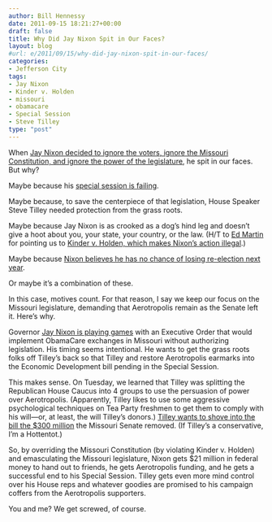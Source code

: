 ```yaml
---
author: Bill Hennessy
date: 2011-09-15 18:21:27+00:00
draft: false
title: Why Did Jay Nixon Spit in Our Faces?
layout: blog
#url: e/2011/09/15/why-did-jay-nixon-spit-in-our-faces/
categories:
- Jefferson City
tags:
- Jay Nixon
- Kinder v. Holden
- missouri
- obamacare
- Special Session
- Steve Tilley
type: "post"
---
```


When [Jay Nixon decided to ignore the voters, ignore the Missouri Constitution, and ignore the power of the legislature](https://rebootcongress.blogspot.com/2011/09/gov-jay-nixon-runs-on-obamacare-in-2012.html), he spit in our faces. But why?

Maybe because his [special session is failing](https://www.kansascity.com/2011/09/14/3143184/frustration-mounts-as-missouri.html). 

Maybe because, to save the centerpiece of that legislation, House Speaker Steve Tilley needed protection from the grass roots. 

Maybe because Jay Nixon is as crooked as a dog’s hind leg and doesn’t give a hoot about you, your state, your country, or the law. (H/T to [Ed Martin](https://edmartinforcongress.com/) for pointing us to [Kinder v. Holden, which makes Nixon’s action illegal](https://caselaw.findlaw.com/mo-court-of-appeals/1338439.html).)

Maybe because [Nixon believes he has no chance of losing re-election next year](https://www.publicpolicypolling.com/main/2011/09/nixon-up-big-on-kinder.html). 

Or maybe it’s a combination of these.

In this case, motives count. For that reason, I say we keep our focus on the Missouri legislature, demanding that Aerotropolis remain as the Senate left it. Here’s why. 

Governor [Jay Nixon is playing games](https://caselaw.findlaw.com/mo-court-of-appeals/1338439.html) with an Executive Order that would implement ObamaCare exchanges in Missouri without authorizing legislation. His timing seems intentional. He wants to get the grass roots folks off Tilley’s back so that Tilley and restore Aerotropolis earmarks into the Economic Development bill pending in the Special Session. 

This makes sense. On Tuesday, we learned that Tilley was splitting the Republican House Caucus into 4 groups to use the persuasion of power over Aerotropolis. (Apparently, Tilley likes to use some aggressive psychological techniques on Tea Party freshmen to get them to comply with his will—or, at least, the will Tilley’s donors.) [Tilley wants to shove into the bill the $300 million](https://www.showmedaily.org/2011/09/will-the-missouri-house-ram-300-million-of-aerotropolis-cash-back-into-the-bill.html) the Missouri Senate removed. (If Tilley’s a conservative, I’m a Hottentot.) 

So, by overriding the Missouri Constitution (by violating Kinder v. Holden) and emasculating the Missouri legislature, Nixon gets $21 million in federal money to hand out to friends, he gets Aerotropolis funding, and he gets a successful end to his Special Session. Tilley gets even more mind control over his House reps and whatever goodies are promised to his campaign coffers from the Aerotropolis supporters. 

You and me? We get screwed, of course.
